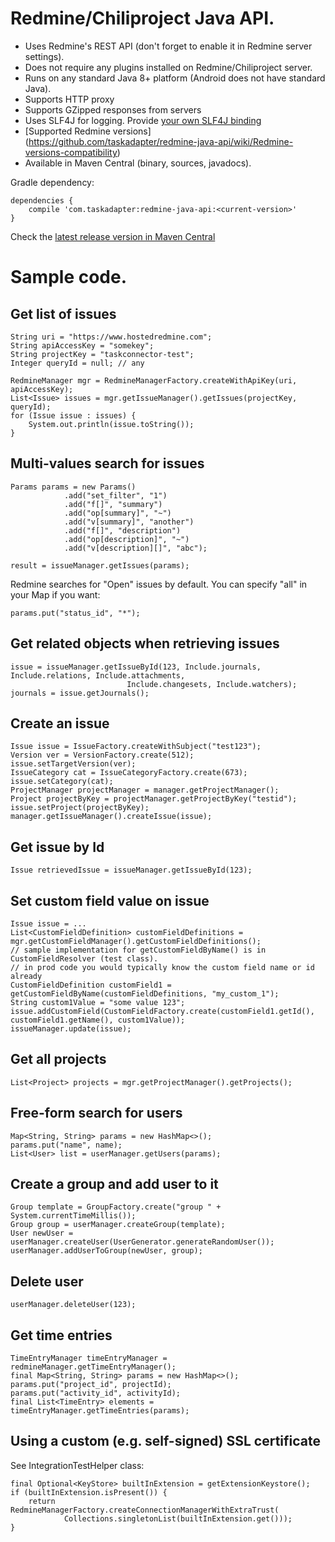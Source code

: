 # Redmine/Chiliproject Java API.

* Uses Redmine's REST API (don't forget to enable it in Redmine server settings).
* Does not require any plugins installed on Redmine/Chiliproject server.
* Runs on any standard Java 8+ platform (Android does not have standard Java).
* Supports HTTP proxy
* Supports GZipped responses from servers
* Uses SLF4J for logging. Provide [your own SLF4J binding](http://www.slf4j.org/codes.html#StaticLoggerBinder)
* [Supported Redmine versions] (https://github.com/taskadapter/redmine-java-api/wiki/Redmine-versions-compatibility)
* Available in Maven Central (binary, sources, javadocs).

Gradle dependency:

    dependencies {
        compile 'com.taskadapter:redmine-java-api:<current-version>'
    }

Check the [latest release version in Maven Central](http://search.maven.org/#search%7Cgav%7C1%7Cg%3A%22com.taskadapter%22%20AND%20a%3A%22redmine-java-api%22)

# Sample code.

## Get list of issues

    String uri = "https://www.hostedredmine.com";
    String apiAccessKey = "somekey";
    String projectKey = "taskconnector-test";
    Integer queryId = null; // any

    RedmineManager mgr = RedmineManagerFactory.createWithApiKey(uri, apiAccessKey);
    List<Issue> issues = mgr.getIssueManager().getIssues(projectKey, queryId);
    for (Issue issue : issues) {
        System.out.println(issue.toString());
    }

## Multi-values search for issues


    Params params = new Params()
                .add("set_filter", "1")
                .add("f[]", "summary")
                .add("op[summary]", "~")
                .add("v[summary]", "another")
                .add("f[]", "description")
                .add("op[description]", "~")
                .add("v[description][]", "abc");

    result = issueManager.getIssues(params);
    
Redmine searches for "Open" issues by default. You can specify "all" in your Map if you want:

    params.put("status_id", "*");    

## Get related objects when retrieving issues
    
    issue = issueManager.getIssueById(123, Include.journals, Include.relations, Include.attachments, 
                              Include.changesets, Include.watchers);
    journals = issue.getJournals();


## Create an issue

    Issue issue = IssueFactory.createWithSubject("test123");
	Version ver = VersionFactory.create(512);
	issue.setTargetVersion(ver);
	IssueCategory cat = IssueCategoryFactory.create(673);
	issue.setCategory(cat);
    ProjectManager projectManager = manager.getProjectManager();
    Project projectByKey = projectManager.getProjectByKey("testid");
    issue.setProject(projectByKey);
    manager.getIssueManager().createIssue(issue);

## Get issue by Id
    Issue retrievedIssue = issueManager.getIssueById(123);

## Set custom field value on issue 
    Issue issue = ...
    List<CustomFieldDefinition> customFieldDefinitions = mgr.getCustomFieldManager().getCustomFieldDefinitions();
    // sample implementation for getCustomFieldByName() is in CustomFieldResolver (test class).
    // in prod code you would typically know the custom field name or id already 
    CustomFieldDefinition customField1 = getCustomFieldByName(customFieldDefinitions, "my_custom_1");
    String custom1Value = "some value 123";
    issue.addCustomField(CustomFieldFactory.create(customField1.getId(), customField1.getName(), custom1Value));
    issueManager.update(issue);

## Get all projects

    List<Project> projects = mgr.getProjectManager().getProjects();

## Free-form search for users
    Map<String, String> params = new HashMap<>();
    params.put("name", name);
    List<User> list = userManager.getUsers(params);

## Create a group and add user to it

    Group template = GroupFactory.create("group " + System.currentTimeMillis());
    Group group = userManager.createGroup(template);
    User newUser = userManager.createUser(UserGenerator.generateRandomUser());
    userManager.addUserToGroup(newUser, group);

##  Delete user
    userManager.deleteUser(123);

## Get time entries
    TimeEntryManager timeEntryManager = redmineManager.getTimeEntryManager();
    final Map<String, String> params = new HashMap<>();
    params.put("project_id", projectId);
    params.put("activity_id", activityId);
    final List<TimeEntry> elements = timeEntryManager.getTimeEntries(params);

## Using a custom (e.g. self-signed) SSL certificate
See IntegrationTestHelper class:

    final Optional<KeyStore> builtInExtension = getExtensionKeystore();
    if (builtInExtension.isPresent()) {
        return RedmineManagerFactory.createConnectionManagerWithExtraTrust(
                Collections.singletonList(builtInExtension.get()));
    }

